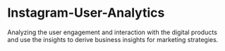 # Instagram-User-Analytics
Analyzing the user engagement and interaction with the digital products and use the insights to derive business insights for marketing strategies.
